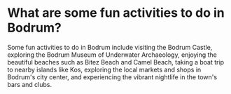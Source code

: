 # What are some fun activities to do in Bodrum?

Some fun activities to do in Bodrum include visiting the Bodrum Castle, exploring the Bodrum Museum of Underwater Archaeology, enjoying the beautiful beaches such as Bitez Beach and Camel Beach, taking a boat trip to nearby islands like Kos, exploring the local markets and shops in Bodrum's city center, and experiencing the vibrant nightlife in the town's bars and clubs. 
